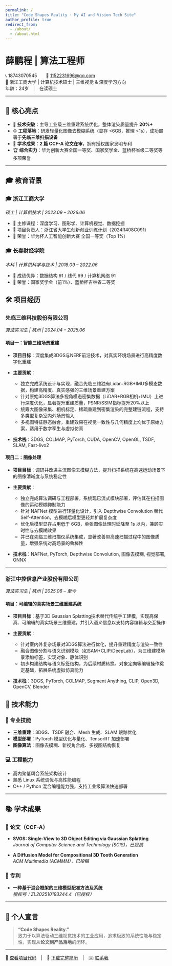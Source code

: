 ```yaml
---
permalink: /
title: "Code Shapes Reality · My AI and Vision Tech Site"
author_profile: true
redirect_from: 
  - /about/
  - /about.html
---
```


# 薛鹏程 | 算法工程师  
📞 18743070545  📧 [1152231696@qq.com](mailto:1152231696@qq.com)  
📍 浙江工商大学 | 计算机技术硕士 | 三维视觉 & 深度学习方向  
年龄：24岁 | 在读硕士

---

## 🚀 核心亮点  

- 🔬 **技术突破**：主导工业级三维重建系统优化，整体渲染质量提升 **20%+**
- ⚙️ **工程落地**：研发轻量化图像去模糊系统（显存 <6GB，推理 <1s），成功部署于**先临三维扫描设备**
- 🧠 **学术成果**：**2 篇 CCF-A 论文在审**，拥有授权国家发明专利
- 🏆 **综合实力**：华为创新大赛全国一等奖、国家奖学金、蓝桥杯省级二等奖等多项荣誉  

---

## 🎓 教育背景  

### 🎓 浙江工商大学  
*硕士 | 计算机技术 | 2023.09 – 2026.06*  
- 📘 主修课程：深度学习、图形学、计算机视觉、数据挖掘  
- 🧪 项目负责人：浙江省大学生创新创业训练计划（2024R408C091）  
- 🏅 荣誉：华为杯人工智能创新大赛 全国一等奖（Top 1%）

### 🎓 长春财经学院  
*本科 | 计算机科学与技术 | 2018.09 – 2022.06*  
- 📘 成绩优异：数据结构 91 / 线代 99 / 计算机网络 91  
- 🏅 荣誉：国家奖学金（前1%）、蓝桥杯吉林省二等奖  

## 🛠️ 项目经历  

### 先临三维科技股份有限公司  
*算法实习生 | 杭州 | 2024.04 – 2025.06*

#### 项目一：智能三维场景重建  
- **项目目标**：深度集成3DGS与NERF前沿技术，对真实环境场景进行高精度数字化重建  
- **主要贡献**：  
  - 独立完成系统设计与实现，融合先临三维独有Lidar+RGB+IMU多模态数据，构建高精度、真实感强的三维场景重建方案  
  - 针对原始3DGS算法多视角模态密集数据（LiDAR+RGB相机+IMU）上进行深度优化，显著提升重建质量，PSNR/SSIM指标提升20%以上  
  - 统筹大图像采集、相机标定、稀疏重建到密集渲染的完整建链流程，支持多类型复杂室内外场景输入  
  - 多视图特征静态融合，重建效果在视觉一致性与几何精度上均优于原始方案，适用于数字孪生与虚拟仿真

- **技术栈**：3DGS, COLMAP, PyTorch, CUDA, OpenCV, OpenGL, TSDF, SLAM, Fast-livo2

#### 项目二：图像处理  
- **项目目标**：调研并改进主流图像去模糊方法，提升扫描系统在高速运动场景下的图像清晰度与系统稳定性  
- **主要贡献**：  
  - 独立完成算法调研与工程部署，系统现已流式模块部署，评估其在扫描图像的运动模糊抑制能力  
  - 针对 NAFNet 模型进行轻量化设计，引入 Depthwise Convolution 替代 Self-Attention，去模糊后模型更轻并扩展复杂度  
  - 优化后模型显存占用低于 6GB，单张图像处理时延降至 1s 以内，兼顾实时性与去模糊效果  
  - 并已在先临三维扫描仪系统集成，显著改善带高速扫描过程中的图像质量，增强系统对高场景的鲁棒性

- **技术栈**：NAFNet, PyTorch, Depthwise Convolution, 图像去模糊, 视觉部署, ONNX
  
---

### 浙江中控信息产业股份有限公司  
*算法实习生 | 杭州 | 2025.06 – 至今*

#### 项目：可编辑的真实场景三维重建系统  
- **项目目标**：基于3D Gaussian Splatting技术替代传统手工建模，实现高保真、可编辑的真实场景三维重建，并引入语义信息以支持内容编辑与交互操作  
- **主要贡献**：  
  - 针对室内外复杂场景对3DGS算法进行优化，提升重建精度与渲染一致性  
  - 融合图像分割与语义识别模块（如SAM+CLIP/DeepLab），为三维建模场景添加标签，实现对象、静体识别  
  - 初步构建结构与语义标签结构，为后续材质转换、对象定向等编辑操作奠定基础，拓展系统虚拟仿真能力

- **技术栈**：3DGS, PyTorch, COLMAP, Segment Anything, CLIP, Open3D, OpenCV, Blender

## 🧠 技术能力  

### 🔧 专业技能  
- **三维重建**：3DGS、TSDF 融合、Mesh 生成、SLAM 跟踪优化  
- **模型部署**：PyTorch 模型优化与量化、TensorRT 加速部署  
- **图像算法**：图像去模糊、新视角合成、多视图结构恢复  

### 💻 工程能力  
- 高内聚低耦合系统架构设计  
- 熟悉 Linux 系统调优与高性能编程  
- C++ / Python 混合编程能力强，支持工业级算法快速部署  

---

## 📚 学术成果  

### 📄 论文（CCF-A）  
- **SVGS: Single-View to 3D Object Editing via Gaussian Splatting**  
  *Journal of Computer Science and Technology (SCIS)，已投稿*

- **A Diffusion Model for Compositional 3D Tooth Generation**  
  *ACM Multimedia (ACMMM)，已投稿*

### 🧾 专利  
- **一种基于混合框架的三维模型配准方法及系统**  
  *授权号：ZL202510193244.4（已授权）*

---

## 💬 个人宣言  

> **“Code Shapes Reality.”**  
致力于以算法驱动三维视觉技术的工业应用，追求极致的系统性能与稳定性，实现从**论文到产品落地**的闭环。

---

📎 [查看项目代码](#) | 📄 [下载完整简历](../files/算法实习生.pdf) | ✉️ [联系我](mailto:1152231696@qq.com)
